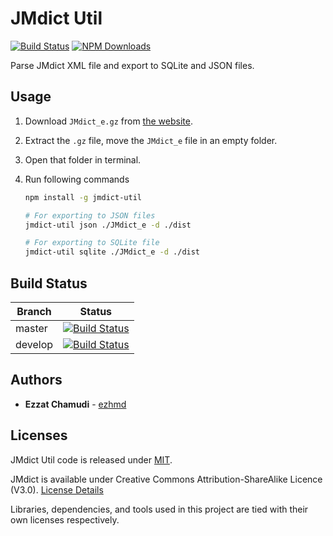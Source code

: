 # JMdict Util

[![Build Status](https://travis-ci.org/ezhmd/jmdict-util.svg?branch=master)](https://travis-ci.org/ezhmd/jmdict-util) [![NPM Downloads](https://img.shields.io/npm/dm/jmdict-util?label=downloads)](https://www.npmjs.com/package/jmdict-util)

Parse JMdict XML file and export to SQLite and JSON files.

## Usage

1. Download `JMdict_e.gz` from [the website](http://www.edrdg.org/jmdict/edict_doc.html).

1. Extract the `.gz` file, move the `JMdict_e` file in an empty folder.

1. Open that folder in terminal.

1. Run following commands

    ```sh
    npm install -g jmdict-util

    # For exporting to JSON files
    jmdict-util json ./JMdict_e -d ./dist

    # For exporting to SQLite file
    jmdict-util sqlite ./JMdict_e -d ./dist
    ```

## Build Status

| Branch | Status |
| - | - |
| master | [![Build Status](https://travis-ci.org/ezhmd/jmdict-util.svg?branch=master)](https://travis-ci.org/ezhmd/jmdict-util) |
| develop | [![Build Status](https://travis-ci.org/ezhmd/jmdict-util.svg?branch=develop)](https://travis-ci.org/ezhmd/jmdict-util) |

## Authors

* **Ezzat Chamudi** - [ezhmd](https://github.com/ezhmd)

## Licenses

JMdict Util code is released under [MIT](https://opensource.org/licenses/MIT). 

JMdict is available under Creative Commons Attribution-ShareAlike Licence (V3.0). [License Details](http://www.edrdg.org/edrdg/licence.html)

Libraries, dependencies, and tools used in this project are tied with their own licenses respectively.